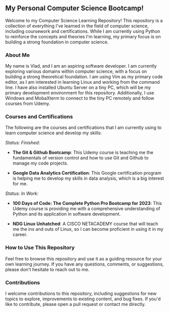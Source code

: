 ## My Personal Computer Science Bootcamp!

Welcome to my Computer Science Learning Repository! This repository is a collection of everything I've learned in the field of computer science, including coursework and certifications. While I am currently using Python to reinforce the concepts and theories I'm learning, my primary focus is on building a strong foundation in computer science.

### About Me
My name is Vlad, and I am an aspiring software developer. I am currently exploring various domains within computer science, with a focus on building a strong theoretical foundation. I am using Vim as my primary code editor, as I am interested in learning Linux and working from the command line. I have also installed Ubuntu Server on a tiny PC, which will be my primary development environment for this repository. Additionally, I use Windows and MobaXterm to connect to the tiny PC remotely and follow courses from Udemy.

### Courses and Certifications
The following are the courses and certifications that I am currently using to learn computer science and develop my skills:

*Status: Finished:*
* __The Git & Github Bootcamp__: 
This Udemy course is teaching me the fundamentals of version control and how to use Git and Github to manage my code projects.

* __Google Data Analytics Certification__:
This Google certification program is helping me to develop my skills in data analysis, which is a big interest for me.

*Status: In Work:*
* __100 Days of Code: The Complete Python Pro Bootcamp for 2023__: 
This Udemy course is providing me with a comprehensive understanding of Python and its application in software development.

* __NDG Linux Unhatched__: 
A CISCO NETACADEMY course that will teach me the ins and outs of Linux, so I can become proficient in using it in my career. 


### How to Use This Repository
Feel free to browse this repository and use it as a guiding resource for your own learning journey. If you have any questions, comments, or suggestions, please don't hesitate to reach out to me.

### Contributions
I welcome contributions to this repository, including suggestions for new topics to explore, improvements to existing content, and bug fixes. If you'd like to contribute, please open a pull request or contact me directly.
